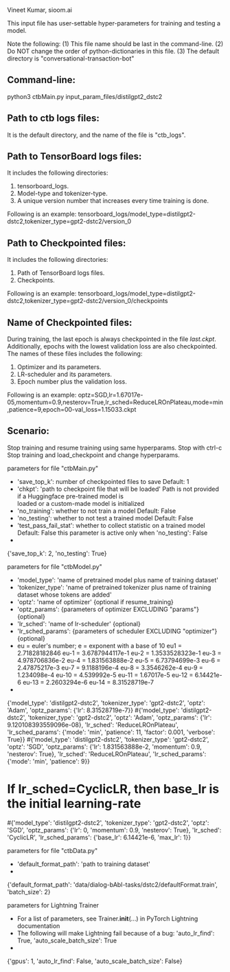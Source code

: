 Vineet Kumar, sioom.ai

This input file has user-settable hyper-parameters for training and testing
  a model.

Note the following:
	(1) This file name should be last in the command-line.
	(2) Do NOT change the order of python-dictionaries in this file.
	(3) The default directory is "conversational-transaction-bot"
 
## Command-line:
python3 ctbMain.py input_param_files/distilgpt2_dstc2 
## Path to ctb logs files:
It is the default directory, and the name of the file is "ctb_logs".

## Path to TensorBoard logs files:
It includes the following directories:
1. tensorboard_logs.
1. Model-type and tokenizer-type.
1. A unique version number that increases every time training is done.   

Following is an example: tensorboard_logs/model_type=distilgpt2-dstc2,tokenizer_type=gpt2-dstc2/version_0

## Path to Checkpointed files:
It includes the following directories:
1. Path of TensorBoard logs files.
1. Checkpoints.   

Following is an example: tensorboard_logs/model_type=distilgpt2-dstc2,tokenizer_type=gpt2-dstc2/version_0/checkpoints

## Name of Checkpointed files:
During training, the last epoch is always checkpointed in the file *last.ckpt*. 
Additionally, epochs with the lowest validation loss are also checkpointed. The
names of these files includes the following:
1. Optimizer and its parameters.
1. LR-scheduler and its parameters.
1. Epoch number plus the validation loss.    

Following is an example: optz=SGD,lr=1.67017e-05,momentum=0.9,nesterov=True,lr_sched=ReduceLROnPlateau,mode=min,patience=9,epoch=00-val_loss=1.15033.ckpt

Scenario:
----------
Stop training and resume training using same hyperparams. Stop with ctrl-c
Stop training and load_checkpoint and change hyperparams.


parameters for file "ctbMain.py"
- 'save_top_k':    	 number of checkpointed files to save		 Default: 1
- 'chkpt': 		 'path to checkpoint file that will be loaded'
			    Path is not provided if a Huggingface pre-trained model is     
			    loaded or a custom-made model is initialized
- 'no_training':   	 whether to not train a model			 Default: False
- 'no_testing':    	 whether to not test a trained model		 Default: False
- 'test_pass_fail_stat': whether to collect statistic on a trained model Default: False
                         this parameter is active only when 'no_testing': False
-
{'save_top_k': 2, 'no_testing': True}


parameters for file "ctbModel.py"
- 'model_type':      'name of pretrained model plus name of training dataset'
- 'tokenizer_type':  'name of pretrained tokenizer plus name of training
                         dataset whose tokens are added'
- 'optz':            'name of optimizer'  {optional if resume_training}
- 'optz_params':     {parameters of optimizer EXCLUDING "params"} {optional}
- 'lr_sched':        'name of lr-scheduler' {optional}
- 'lr_sched_params': {parameters of scheduler EXCLUDING "optimizer"} {optional}
- eu = euler's number; e = exponent with a base of 10
  eu1 =   2.71828182846     eu-1 =  3.6787944117e-1     eu-2 =  1.3533528323e-1
  eu-3 =  4.978706836e-2    eu-4 =  1.831563888e-2      eu-5 =  6.73794699e-3
  eu-6 =  2.47875217e-3     eu-7 =  9.1188196e-4        eu-8 =  3.3546262e-4
  eu-9 =  1.234098e-4       eu-10 = 4.539992e-5         eu-11 = 1.67017e-5 
  eu-12 = 6.14421e-6        eu-13 = 2.2603294e-6        eu-14 = 8.31528719e-7
- 
{'model_type': 'distilgpt2-dstc2', 'tokenizer_type': 'gpt2-dstc2', 'optz': 'Adam', 'optz_params': {'lr': 8.31528719e-7}} 
#{'model_type': 'distilgpt2-dstc2', 'tokenizer_type': 'gpt2-dstc2', 'optz': 'Adam', 'optz_params': {'lr': 9.120108393559096e-08}, 'lr_sched': 'ReduceLROnPlateau', 'lr_sched_params': {'mode': 'min', 'patience': 11, 'factor': 0.001, 'verbose': True}} 
#{'model_type': 'distilgpt2-dstc2', 'tokenizer_type': 'gpt2-dstc2', 'optz': 'SGD', 'optz_params': {'lr': 1.831563888e-2, 'momentum': 0.9, 'nesterov': True}, 'lr_sched': 'ReduceLROnPlateau', 'lr_sched_params': {'mode': 'min', 'patience': 9}}
# If lr_sched=CyclicLR, then base_lr is the initial learning-rate
#{'model_type': 'distilgpt2-dstc2', 'tokenizer_type': 'gpt2-dstc2', 'optz': 'SGD', 'optz_params': {'lr': 0, 'momentum': 0.9, 'nesterov': True}, 'lr_sched': 'CyclicLR', 'lr_sched_params': {'base_lr': 6.14421e-6, 'max_lr': 1}} 


parameters for file "ctbData.py"
- 'default_format_path': 'path to training dataset'
- 
{'default_format_path': 'data/dialog-bAbI-tasks/dstc2/defaultFormat.train', 'batch_size': 2} 


parameters for Lightning Trainer 
- For a list of parameters, see Trainer.__init__(...) in PyTorch Lightning documentation
- The following will make Lightning fail because of a bug: 
     'auto_lr_find': True, 'auto_scale_batch_size': True
- 
{'gpus': 1, 'auto_lr_find': False, 'auto_scale_batch_size': False}

